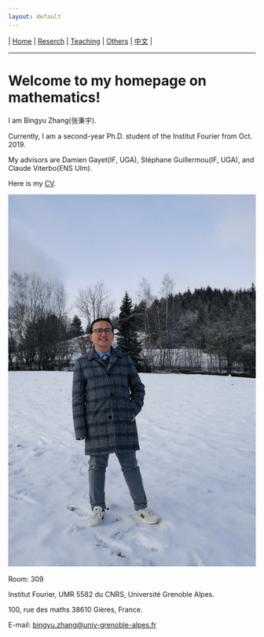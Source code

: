 ```yaml
---
layout: default
---
```




| [Home](index.md)  | [Reserch](research-en.md)    | [Teaching](teaching-en.md) | [Others](others-en.md)        | [中文](index-ch.md) |

* * *
# Welcome to my homepage on mathematics!

I am Bingyu Zhang(张秉宇).

Currently, I am a second-year Ph.D. student of the Institut Fourier from Oct. 2019.

My advisors are Damien Gayet(IF, UGA), Stéphane Guillermou(IF, UGA), and Claude Viterbo(ENS Ulm).

Here is my [CV](CV.pdf).

![title](photo.jpeg)

Room: 309

Institut Fourier, UMR 5582 du CNRS, Université Grenoble Alpes. 

100, rue des maths 38610 Gières, France.  

E-mail: bingyu.zhang@univ-grenoble-alpes.fr












